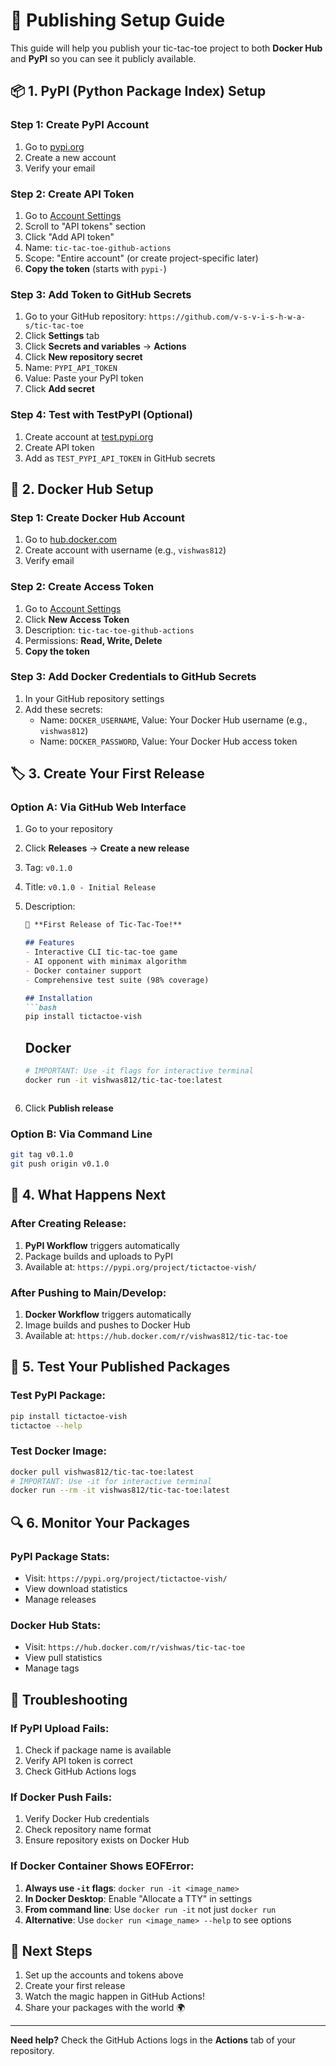 # 🚀 Publishing Setup Guide

This guide will help you publish your tic-tac-toe project to both **Docker Hub** and **PyPI** so you can see it publicly available.

## 📦 **1. PyPI (Python Package Index) Setup**

### Step 1: Create PyPI Account
1. Go to [pypi.org](https://pypi.org/account/register/)
2. Create a new account
3. Verify your email

### Step 2: Create API Token
1. Go to [Account Settings](https://pypi.org/manage/account/)
2. Scroll to "API tokens" section
3. Click "Add API token"
4. Name: `tic-tac-toe-github-actions`
5. Scope: "Entire account" (or create project-specific later)
6. **Copy the token** (starts with `pypi-`)

### Step 3: Add Token to GitHub Secrets
1. Go to your GitHub repository: `https://github.com/v-s-v-i-s-h-w-a-s/tic-tac-toe`
2. Click **Settings** tab
3. Click **Secrets and variables** → **Actions**
4. Click **New repository secret**
5. Name: `PYPI_API_TOKEN`
6. Value: Paste your PyPI token
7. Click **Add secret**

### Step 4: Test with TestPyPI (Optional)
1. Create account at [test.pypi.org](https://test.pypi.org/account/register/)
2. Create API token
3. Add as `TEST_PYPI_API_TOKEN` in GitHub secrets

## 🐳 **2. Docker Hub Setup**

### Step 1: Create Docker Hub Account
1. Go to [hub.docker.com](https://hub.docker.com/signup)
2. Create account with username (e.g., `vishwas812`)
3. Verify email

### Step 2: Create Access Token
1. Go to [Account Settings](https://hub.docker.com/settings/security)
2. Click **New Access Token**
3. Description: `tic-tac-toe-github-actions`
4. Permissions: **Read, Write, Delete**
5. **Copy the token**

### Step 3: Add Docker Credentials to GitHub Secrets
1. In your GitHub repository settings
2. Add these secrets:
   - Name: `DOCKER_USERNAME`, Value: Your Docker Hub username (e.g., `vishwas812`)
   - Name: `DOCKER_PASSWORD`, Value: Your Docker Hub access token

## 🏷️ **3. Create Your First Release**

### Option A: Via GitHub Web Interface
1. Go to your repository
2. Click **Releases** → **Create a new release**
3. Tag: `v0.1.0`
4. Title: `v0.1.0 - Initial Release`
5. Description:
   ```markdown
   🎉 **First Release of Tic-Tac-Toe!**
   
   ## Features
   - Interactive CLI tic-tac-toe game
   - AI opponent with minimax algorithm
   - Docker container support
   - Comprehensive test suite (98% coverage)
   
   ## Installation
   ```bash
   pip install tictactoe-vish
   ```
   
   ## Docker
   ```bash
   # IMPORTANT: Use -it flags for interactive terminal
   docker run -it vishwas812/tic-tac-toe:latest
   ```
   ```
6. Click **Publish release**

### Option B: Via Command Line
```bash
git tag v0.1.0
git push origin v0.1.0
```

## 🔄 **4. What Happens Next**

### After Creating Release:
1. **PyPI Workflow** triggers automatically
2. Package builds and uploads to PyPI
3. Available at: `https://pypi.org/project/tictactoe-vish/`

### After Pushing to Main/Develop:
1. **Docker Workflow** triggers automatically
2. Image builds and pushes to Docker Hub
3. Available at: `https://hub.docker.com/r/vishwas812/tic-tac-toe`

## 🎯 **5. Test Your Published Packages**

### Test PyPI Package:
```bash
pip install tictactoe-vish
tictactoe --help
```

### Test Docker Image:
```bash
docker pull vishwas812/tic-tac-toe:latest
# IMPORTANT: Use -it for interactive terminal
docker run --rm -it vishwas812/tic-tac-toe:latest
```

## 🔍 **6. Monitor Your Packages**

### PyPI Package Stats:
- Visit: `https://pypi.org/project/tictactoe-vish/`
- View download statistics
- Manage releases

### Docker Hub Stats:
- Visit: `https://hub.docker.com/r/vishwas/tic-tac-toe`
- View pull statistics
- Manage tags

## 🚨 **Troubleshooting**

### If PyPI Upload Fails:
1. Check if package name is available
2. Verify API token is correct
3. Check GitHub Actions logs

### If Docker Push Fails:
1. Verify Docker Hub credentials
2. Check repository name format
3. Ensure repository exists on Docker Hub

### If Docker Container Shows EOFError:
1. **Always use `-it` flags**: `docker run -it <image_name>`
2. **In Docker Desktop**: Enable "Allocate a TTY" in settings
3. **From command line**: Use `docker run -it` not just `docker run`
4. **Alternative**: Use `docker run <image_name> --help` to see options

## 📝 **Next Steps**

1. Set up the accounts and tokens above
2. Create your first release
3. Watch the magic happen in GitHub Actions!
4. Share your packages with the world 🌍

---

**Need help?** Check the GitHub Actions logs in the **Actions** tab of your repository.
